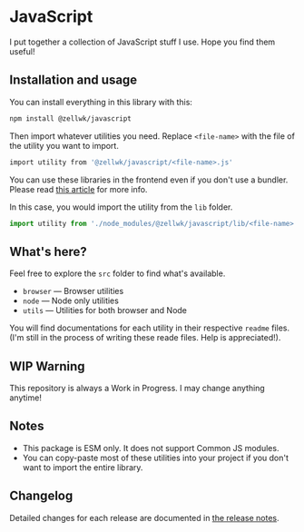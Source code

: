 # JavaScript

I put together a collection of JavaScript stuff I use. Hope you find them useful!

## Installation and usage

You can install everything in this library with this:

```bash
npm install @zellwk/javascript
```

Then import whatever utilities you need. Replace `<file-name>` with the file of the utility you want to import.

```bash
import utility from '@zellwk/javascript/<file-name>.js'
```

You can use these libraries in the frontend even if you don't use a bundler. Please read [this article](https://zellwk.com/blog/node-modules-in-frontend-without-bundlers/) for more info.

In this case, you would import the utility from the `lib` folder.

```js
import utility from './node_modules/@zellwk/javascript/lib/<file-name>.js'
```

## What's here?

Feel free to explore the `src` folder to find what's available.

- `browser` — Browser utilities
- `node` — Node only utilities
- `utils` — Utilities for both browser and Node

You will find documentations for each utility in their respective `readme` files. (I'm still in the process of writing these reade files. Help is appreciated!).

## WIP Warning

This repository is always a Work in Progress. I may change anything anytime!

## Notes

- This package is ESM only. It does not support Common JS modules.
- You can copy-paste most of these utilities into your project if you don't want to import the entire library.

## Changelog

Detailed changes for each release are documented in [the release notes](https://github.com/zellwk/javascript/releases).
